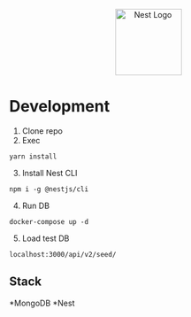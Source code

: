 <p align="center">
  <a href="http://nestjs.com/" target="blank"><img src="https://nestjs.com/img/logo-small.svg" width="120" alt="Nest Logo" /></a>
</p>


# Development

1. Clone repo
2. Exec
```
yarn install
```
3. Install Nest CLI

```
npm i -g @nestjs/cli
```

4.  Run DB
```
docker-compose up -d
```

5. Load test DB
```
localhost:3000/api/v2/seed/
```
## Stack
*MongoDB
*Nest